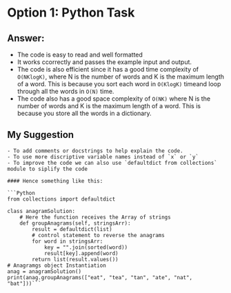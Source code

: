# Option 1: Python Task

## Answer:

- The code is easy to read and well formatted
- It works ccorrectly and passes the example input and output.
 - The code is also efficient since it has a good time complexity of `O(NKlogK)`, where N is the number of words and K is the maximum length of a word. This is because you sort each word in `O(KlogK)` timeand loop through all the words in `O(N)` time.
 - The code also has a good space complexity of `O(NK)` where N is the number of words and K is the maximum length of a word. This is because you store all the words in a dictionary.

 ## My Suggestion

    - To add comments or docstrings to help explain the code.
    - To use more discriptive variable names instead of `x` or `y`
    - To improve the code we can also use `defaultdict from collections` module to siplify the code 

    #### Hence something like this:

    ```Python
    from collections import defaultdict

    class anagramSolution:
        # Here the function receives the Array of strings
        def groupAnagrams(self, stringsArr):
            result = defaultdict(list)
            # control statement to reverse the anagrams
            for word in stringsArr:
                key = "".join(sorted(word))
                result[key].append(word)
            return list(result.values())
    # Anagramgs object Instantiation
    anag = anagramSolution()
    print(anag.groupAnagrams(["eat", "tea", "tan", "ate", "nat", "bat"]))```
